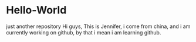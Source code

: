 # Hello-World
just another repository
Hi guys,
This is Jennifer, i come from china, and i am currently working on github, by that i mean i am learning github. 
